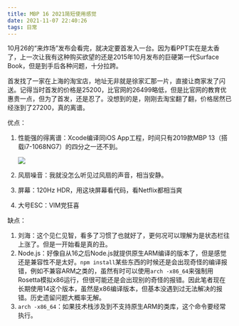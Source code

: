 ```yaml
---
title: MBP 16 2021简短使用感觉
date: 2021-11-07 22:40:26
tags: 日常
---
```



10月26的“来炸场”发布会看完，就决定要首发入一台。因为看PPT实在是太香了，上一次让我有这种购买欲望的还是2015年10月发布的巨硬第一代Surface Book，但是到手后各种问题，十分拉跨。

<!-- more -->

首发找了一家在上海的淘宝店，地址无非就是徐家汇那一片，直接让商家发了闪送。记得当时首发的价格是25200，比官网的26499略低，但是比官网的教育优惠贵一点，但为了首发，还是忍了。没想到的是，刚刚去淘宝翻了翻，价格居然已经涨到了27200，真的离谱。

优点：

1. 性能强的得离谱：Xcode编译同iOS App工程，时间只有2019款MBP 13（搭载i7-1068NG7）的四分之一还不到。

   ![](https://minrit-1255311621.cos.ap-shanghai.myqcloud.com/blog_resource/C11B81A2-F197-4565-9FDB-CBD04B4B25C5_1_102_o.jpeg)

2. 风扇噪音：我就没怎么听见过风扇的声音，相当安静。

3. 屏幕：120Hz HDR，用这块屏幕看代码，看Netflix都相当爽

4. 大号ESC：VIM党狂喜

缺点：

1. 刘海：这个见仁见智，看多了习惯了也就好了，更何况可以理解为是状态栏往上涨了。但是一开始看是真的丑。
2. Node.js：好像自从16之后Node.js就提供原生ARM编译的版本了，但是感觉还是兼容性不是太好。`npm install`某些东西的时候还是会出现奇怪的编译报错，例如不兼容ARM之类的，虽然有时可以使用`arch -x86_64`来强制用Rosetta模拟x86运行，但很可能还是会出现别的奇怪的报错。因此笔者现在长期使用14这个版本，虽然是x86编译版本，但基本没遇到过无法解决的报错。历史遗留问题大概率无解。
3. `arch -x86_64`：如果技术栈涉及到不支持原生ARM的类库，这个命令要经常执行。
